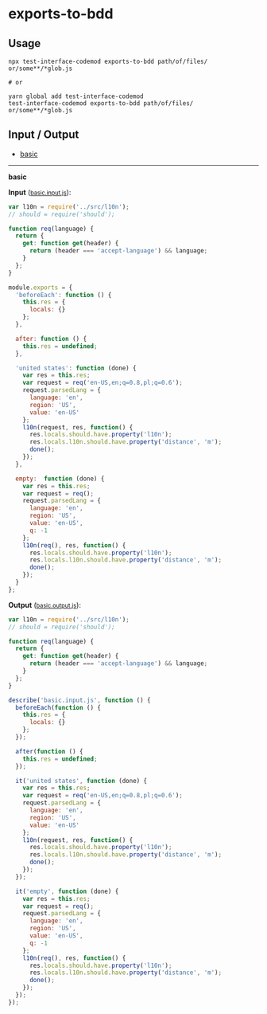 # exports-to-bdd


## Usage

```
npx test-interface-codemod exports-to-bdd path/of/files/ or/some**/*glob.js

# or

yarn global add test-interface-codemod
test-interface-codemod exports-to-bdd path/of/files/ or/some**/*glob.js
```

## Input / Output

<!--FIXTURES_TOC_START-->
* [basic](#basic)
<!--FIXTURES_TOC_END-->

<!--FIXTURES_CONTENT_START-->
---
<a id="basic">**basic**</a>

**Input** (<small>[basic.input.js](transforms/exports-to-bdd/__testfixtures__/basic.input.js)</small>):
```js
var l10n = require('../src/l10n');
// should = require('should');

function req(language) {
  return {
    get: function get(header) {
      return (header === 'accept-language') && language;
    }
  };
}

module.exports = {
  'beforeEach': function () {
    this.res = {
      locals: {}
    };
  },

  after: function () {
    this.res = undefined;
  },

  'united states': function (done) {
    var res = this.res;
    var request = req('en-US,en;q=0.8,pl;q=0.6');
    request.parsedLang = {
      language: 'en',
      region: 'US',
      value: 'en-US'
    };
    l10n(request, res, function() {
      res.locals.should.have.property('l10n');
      res.locals.l10n.should.have.property('distance', 'm');
      done();
    });
  },

  empty:  function (done) {
    var res = this.res;
    var request = req();
    request.parsedLang = {
      language: 'en',
      region: 'US',
      value: 'en-US',
      q: -1
    };
    l10n(req(), res, function() {
      res.locals.should.have.property('l10n');
      res.locals.l10n.should.have.property('distance', 'm');
      done();
    });
  }
};

```

**Output** (<small>[basic.output.js](transforms/exports-to-bdd/__testfixtures__/basic.output.js)</small>):
```js
var l10n = require('../src/l10n');
// should = require('should');

function req(language) {
  return {
    get: function get(header) {
      return (header === 'accept-language') && language;
    }
  };
}

describe('basic.input.js', function () {
  beforeEach(function () {
    this.res = {
      locals: {}
    };
  });

  after(function () {
    this.res = undefined;
  });

  it('united states', function (done) {
    var res = this.res;
    var request = req('en-US,en;q=0.8,pl;q=0.6');
    request.parsedLang = {
      language: 'en',
      region: 'US',
      value: 'en-US'
    };
    l10n(request, res, function() {
      res.locals.should.have.property('l10n');
      res.locals.l10n.should.have.property('distance', 'm');
      done();
    });
  });

  it('empty', function (done) {
    var res = this.res;
    var request = req();
    request.parsedLang = {
      language: 'en',
      region: 'US',
      value: 'en-US',
      q: -1
    };
    l10n(req(), res, function() {
      res.locals.should.have.property('l10n');
      res.locals.l10n.should.have.property('distance', 'm');
      done();
    });
  });
});

```
<!--FIXTURES_CONTENT_END-->